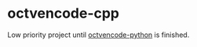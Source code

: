 # octvencode-cpp
Low priority project until [octvencode-python](https://github.com/eceannmor/octvencode-python) is finished.
